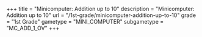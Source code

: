 +++
title = "Minicomputer: Addition up to 10"
description = "Minicomputer: Addition up to 10"
url = "/1st-grade/minicomputer-addition-up-to-10"
grade = "1st Grade"
gametype = "MINI_COMPUTER"
subgametype = "MC_ADD_1_OV"
+++